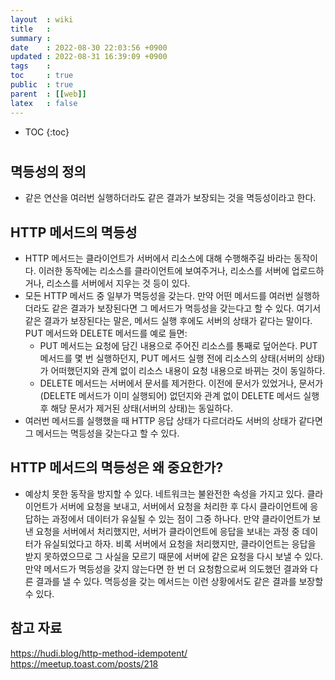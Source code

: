 ```yaml
---
layout  : wiki
title   : 
summary : 
date    : 2022-08-30 22:03:56 +0900
updated : 2022-08-31 16:39:09 +0900
tags    : 
toc     : true
public  : true
parent  : [[web]]
latex   : false
---
```

* TOC
{:toc}

# 

## 멱등성의 정의
- 같은 연산을 여러번 실행하더라도 같은 결과가 보장되는 것을 멱등성이라고 한다.

## HTTP 메서드의 멱등성
- HTTP 메서드는 클라이언트가 서버에서 리소스에 대해 수행해주길 바라는 동작이다. 이러한 동작에는 리소스를 클라이언트에 보여주거나, 리소스를 서버에 업로드하거나, 리소스를 서버에서 지우는 것 등이 있다.
- 모든 HTTP 메서드 중 일부가 멱등성을 갖는다. 만약 어떤 메서드를 여러번 실행하더라도 같은 결과가 보장된다면 그 메서드가 멱등성을 갖는다고 할 수 있다. 여기서 같은 결과가 보장된다는 말은, 메서드 실행 후에도 서버의 상태가 같다는 말이다. PUT 메서드와 DELETE 메서드를 예로 들면:
  * PUT 메서드는 요청에 담긴 내용으로 주어진 리소스를 통째로 덮어쓴다. PUT 메서드를 몇 번 실행하던지, PUT 메서드 실행 전에 리소스의 상태(서버의 상태)가 어떠했던지와 관계 없이 리소스 내용이 요청 내용으로 바뀌는 것이 동일하다.
  * DELETE 메서드는 서버에서 문서를 제거한다. 이전에 문서가 있었거나, 문서가 (DELETE 메서드가 이미 실행되어) 없던지와 관계 없이 DELETE 메서드 실행 후 해당 문서가 제거된 상태(서버의 상태)는 동일하다.
- 여러번 메서드를 실행했을 때 HTTP 응답 상태가 다르더라도 서버의 상태가 같다면 그 메서드는 멱등성을 갖는다고 할 수 있다.

## HTTP 메서드의 멱등성은 왜 중요한가?
- 예상치 못한 동작을 방지할 수 있다. 네트워크는 불완전한 속성을 가지고 있다. 클라이언트가 서버에 요청을 보내고, 서버에서 요청을 처리한 후 다시 클라이언트에 응답하는 과정에서 데이터가 유실될 수 있는 점이 그중 하나다. 만약 클라이언트가 보낸 요청을 서버에서 처리했지만, 서버가 클라이언트에 응답을 보내는 과정 중 데이터가 유실되었다고 하자. 비록 서버에서 요청을 처리했지만, 클라이언트는 응답을 받지 못하였으므로 그 사실을 모르기 때문에 서버에 같은 요청을 다시 보낼 수 있다. 만약 메서드가 멱등성을 갖지 않는다면 한 번 더 요청함으로써 의도했던 결과와 다른 결과를 낼 수 있다. 멱등성을 갖는 메서드는 이런 상황에서도 같은 결과를 보장할 수 있다.

## 참고 자료
https://hudi.blog/http-method-idempotent/
https://meetup.toast.com/posts/218
